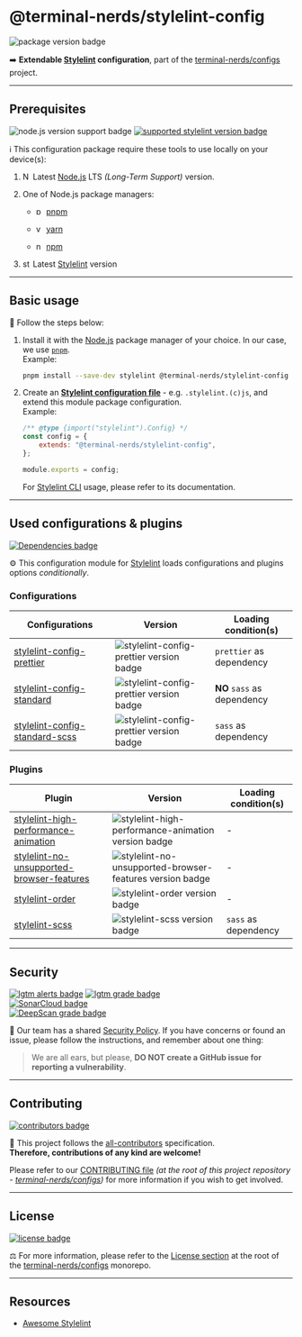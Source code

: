 # @terminal-nerds/stylelint-config

![package version badge]

➡️ **Extendable [Stylelint] configuration**, part of the
[terminal-nerds/configs] project.

[package version badge]: https://img.shields.io/npm/v/@terminal-nerds/stylelint-config/latest?style=for-the-badge&logo=npm
[stylelint]: https://stylelint.io/
[terminal-nerds/configs]: https://github.com/terminal-nerds/configs

---

## Prerequisites

![node.js version support badge]
[![supported stylelint version badge]][stylelint]

[node.js version support badge]: https://img.shields.io/node/v-lts/@terminal-nerds/markdownlint-config?style=for-the-badge&logo=nodedotjs
[supported stylelint version badge]: https://img.shields.io/github/package-json/dependency-version/terminal-nerds/configs/peer/stylelint?filename=packages%2Fstylelint%2Fpackage.json&logo=stylelint&style=for-the-badge

ℹ️ This configuration package require these tools to use locally on your
device(s):

1. <img
      alt="Node.JS logo icon"
      width="14"
      src="https://api.iconify.design/logos/nodejs-icon.svg"
   />
   Latest [Node.js] LTS _(Long-Term Support)_ version.

1. One of Node.js package managers:

    - <img
             alt="pnpm logo icon"
             width="14"
             src="https://api.iconify.design/vscode-icons/file-type-light-pnpm.svg"
          />
      [pnpm]

    - <img
            alt="yarn logo icon"
            width="14"
            src="https://api.iconify.design/logos/yarn.svg"
           />
      [yarn]

    - <img
          alt="npm logo icon"
          width="14"
          src="https://api.iconify.design/logos/npm-icon.svg"
         />
      [npm]

1. <img
         alt="stylelint logo icon"
         width="14"
         src="https://api.iconify.design/logos/stylelint.svg"
        />
   Latest [Stylelint] version

[node.js]: https://nodejs.org/en/
[pnpm]: https://pnpm.io/
[npm]: https://npmjs.com/
[yarn]: https://yarnpkg.com/

---

## Basic usage

👣 Follow the steps below:

1. Install it with the [Node.js] package manager of your choice. In our case,
   we use [`pnpm`](pnpm).\
   Example:

    ```sh
    pnpm install --save-dev stylelint @terminal-nerds/stylelint-config
    ```

    [node.js]: https://nodejs.org/en/
    [`pnpm`]: https://pnpm.io/

1. Create an **[Stylelint configuration file]** - e.g. `.stylelint.(c)js`, and
   extend this module package configuration.\
   Example:

    ```js
    /** @type {import("stylelint").Config} */
    const config = {
    	extends: "@terminal-nerds/stylelint-config",
    };

    module.exports = config;
    ```

    For [Stylelint CLI] usage, please refer to its documentation.

    [stylelint configuration file]: https://stylelint.io/user-guide/configure
    [stylelint cli]: https://stylelint.io/user-guide/usage/cli

---

## Used configurations & plugins

[![Dependencies badge]][dependencies url]

⚙️ This configuration module for [Stylelint] loads configurations and plugins
options _conditionally_.

[dependencies badge]: https://img.shields.io/librariesio/release/npm/@terminal-nerds/stylelint-config?style=for-the-badge
[dependencies url]: https://libraries.io/npm/@terminal-nerds%2Fstylelint-config

### Configurations

| Configurations                   | Version                                    | Loading condition(s)        |
| -------------------------------- | ------------------------------------------ | --------------------------- |
| [stylelint-config-prettier]      | ![stylelint-config-prettier version badge] | `prettier` as dependency    |
| [stylelint-config-standard]      | ![stylelint-config-prettier version badge] | **NO** `sass` as dependency |
| [stylelint-config-standard-scss] | ![stylelint-config-prettier version badge] | `sass` as dependency        |

[stylelint-config-prettier]: https://github.com/prettier/stylelint-config-prettier
[stylelint-config-prettier version badge]: https://img.shields.io/npm/v/stylelint-config-prettier?logo=npm&style=flat-square
[stylelint-config-standard]: https://github.com/stylelint/stylelint-config-standard
[stylelint-config-standard version badge]: https://img.shields.io/npm/v/stylelint-config-standard?logo=npm&style=flat-square
[stylelint-config-standard-scss]: https://github.com/stylelint-scss/stylelint-config-standard-scss
[stylelint-config-standard-scss version badge]: https://img.shields.io/npm/v/stylelint-config-standard-scss?logo=npm&style=flat-square

### Plugins

| Plugin                                      | Version                                                    | Loading condition(s) |
| ------------------------------------------- | ---------------------------------------------------------- | -------------------- |
| [stylelint-high-performance-animation]      | ![stylelint-high-performance-animation version badge]      | -                    |
| [stylelint-no-unsupported-browser-features] | ![stylelint-no-unsupported-browser-features version badge] | -                    |
| [stylelint-order]                           | ![stylelint-order version badge]                           | -                    |
| [stylelint-scss]                            | ![stylelint-scss version badge]                            | `sass` as dependency |

[stylelint-high-performance-animation]: https://github.com/kristerkari/stylelint-high-performance-animation
[stylelint-high-performance-animation version badge]: https://img.shields.io/npm/v/stylelint-high-performance-animation?logo=npm&style=flat-square
[stylelint-no-unsupported-browser-features]: https://github.com/ismay/stylelint-no-unsupported-browser-features
[stylelint-no-unsupported-browser-features version badge]: https://img.shields.io/npm/v/stylelint-no-unsupported-browser-features?logo=npm&style=flat-square
[stylelint-order]: https://github.com/hudochenkov/stylelint-order
[stylelint-order version badge]: https://img.shields.io/npm/v/stylelint-order?logo=npm&style=flat-square
[stylelint-scss]: https://github.com/sveltejs/stylelint-plugin-svelte3
[stylelint-scss version badge]: https://img.shields.io/npm/v/stylelint-scss?logo=npm&style=flat-square

---

## Security

[![lgtm alerts badge]][lgtm report]
[![lgtm grade badge]][lgtm report]\
[![SonarCloud badge]][sonarcloud report]\
[![DeepScan grade badge]][deepscan report]

🔐 Our team has a shared [Security Policy]. If you have concerns or found an
issue, please follow the instructions, and
remember about one thing:

> We are all ears, but please, **DO NOT create a GitHub issue for reporting a
> vulnerability**.

[security policy]: https://github.com/terminal-nerds/configs/security/policy
[lgtm alerts badge]: https://img.shields.io/lgtm/alerts/github/terminal-nerds/configs?style=for-the-badge&logo=lgtm
[lgtm grade badge]: https://img.shields.io/lgtm/grade/javascript/github/terminal-nerds/configs?style=for-the-badge&logo=lgtm
[lgtm report]: https://lgtm.com/projects/g/terminal-nerds/configs
[sonarcloud badge]: https://img.shields.io/sonar/quality_gate/terminal-nerds_configs/main?logo=sonarcloud&server=https%3A%2F%2Fsonarcloud.io&style=for-the-badge
[sonarcloud report]: https://sonarcloud.io/summary/overall?id=terminal-nerds_configs
[deepscan grade badge]: https://deepscan.io/api/teams/16781/projects/20096/branches/536130/badge/grade.svg
[deepscan report]: https://deepscan.io/dashboard#view=project&tid=16781&pid=20096&bid=536130

---

## Contributing

[![contributors badge]][contributors url]

🤝 This project follows the [all-contributors] specification.\
**Therefore, contributions of any kind are welcome!**

Please refer to our [CONTRIBUTING file]
_(at the root of this project repository - [terminal-nerds/configs])_
for more information if you wish to get involved.

[all-contributors]: https://github.com/all-contributors/all-contributors
[contributing file]: https://github.com/terminal-nerds/configs/blob/main/.github/CONTRIBUTING.md
[contributors badge]: https://img.shields.io/github/contributors/terminal-nerds/configs?style=for-the-badge
[contributors url]: https://github.com/terminal-nerds/configs#contributors

---

## License

[![license badge]][license]

⚖️ For more information, please refer to the [License section] at the root of
the [terminal-nerds/configs] monorepo.

[license badge]: https://img.shields.io/github/license/terminal-nerds/configs?style=for-the-badge
[license]: https://github.com/terminal-nerds/configs/blob/main/LICENSE.md
[license section]: https://github.com/terminal-nerds/configs#License

---

## Resources

-   [Awesome Stylelint]

[awesome stylelint]: https://github.com/stylelint/awesome-stylelint
